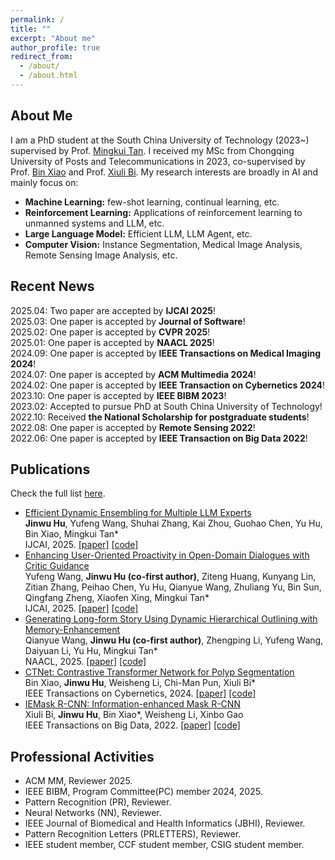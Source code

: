 ```yaml
---
permalink: /
title: ""
excerpt: "About me"
author_profile: true
redirect_from: 
  - /about/
  - /about.html
---
```

About Me
------
I am a PhD student at the South China University of Technology (2023~) supervised by Prof. [Mingkui Tan](https://tanmingkui.github.io/). I received my MSc from Chongqing University of Posts and Telecommunications in 2023, co-supervised by Prof. [Bin Xiao](https://faculty.cqupt.edu.cn/xiaobin/zh_CN/index.htm) and Prof. [Xiuli Bi](https://scholar.google.com/citations?user=1Ezgfw8AAAAJ&hl=en). My research interests are broadly in AI and mainly focus on:
- **Machine Learning:** few-shot learning, continual learning, etc.
- **Reinforcement Learning:** Applications of reinforcement learning to unmanned systems and LLM, etc.  
- **Large Language Model:** Efficient LLM, LLM Agent, etc.
- **Computer Vision:** Instance Segmentation, Medical Image Analysis, Remote Sensing Image Analysis, etc.

Recent News
------
<div style="max-height: 300px; overflow-y: auto; padding: 0;">
  <ul style="list-style-type: none; margin: 0; padding: 0;">
    <li>2025.04: Two paper are accepted by <strong>IJCAI 2025</strong>!</li>
    <li>2025.03: One paper is accepted by <strong>Journal of Software</strong>!</li>
    <li>2025.02: One paper is accepted by <strong>CVPR 2025</strong>!</li>
    <li>2025.01: One paper is accepted by <strong>NAACL 2025</strong>!</li>
    <li>2024.09: One paper is accepted by <strong>IEEE Transactions on Medical Imaging 2024</strong>!</li>
    <li>2024.07: One paper is accepted by <strong>ACM Multimedia 2024</strong>!</li>
    <li>2024.02: One paper is accepted by <strong>IEEE Transaction on Cybernetics 2024</strong>!</li>
    <li>2023.10: One paper is accepted by <strong>IEEE BIBM 2023</strong>!</li>
    <li>2023.02: Accepted to pursue PhD at South China University of Technology!</li>
    <li>2022.10: Received <strong>the National Scholarship for postgraduate students</strong>!</li>
    <li>2022.08: One paper is accepted by <strong>Remote Sensing 2022</strong>!</li>
    <li>2022.06: One paper is accepted by <strong>IEEE Transaction on Big Data 2022</strong>!</li>
  </ul>
</div>



Publications
------
Check the full list [here](https://scholar.google.com/citations?user=XmqjPi0AAAAJ&hl=en).
- [Efficient Dynamic Ensembling for Multiple LLM Experts](https://arxiv.org/pdf/2412.07448)  <br>
 **Jinwu Hu**, Yufeng Wang, Shuhai Zhang, Kai Zhou, Guohao Chen, Yu Hu, Bin Xiao, Mingkui Tan*<br>
      IJCAI, 2025.
  <a href="https://arxiv.org/pdf/2412.07448">[paper]</a>  <a href="https://github.com/Fhujinwu/DER">[code]</a>
- [Enhancing User-Oriented Proactivity in Open-Domain Dialogues with Critic Guidance](https://arxiv.org/)  <br>
 Yufeng Wang, **Jinwu Hu (co-first author)**, Ziteng Huang, Kunyang Lin, Zitian Zhang, Peihao Chen, Yu Hu, Qianyue Wang, Zhuliang Yu, Bin Sun, Qingfang Zheng, Xiaofen Xing, Mingkui Tan*<br>
      IJCAI, 2025.
  <a href="https://arxiv.org/">[paper]</a>  <a href="https://github.com">[code]</a>
- [Generating Long-form Story Using Dynamic Hierarchical Outlining with Memory-Enhancement](https://arxiv.org/pdf/2412.13575)  <br>
 Qianyue Wang, **Jinwu Hu (co-first author)**, Zhengping Li, Yufeng Wang, Daiyuan Li, Yu Hu, Mingkui Tan*<br>
      NAACL, 2025.
  <a href="https://arxiv.org/pdf/2412.13575">[paper]</a>  <a href="https://github.com/Qianyue-Wang/Generating-Long-form-Story-Using-Dynamic-Hierarchical-Outlining-with-Memory-Enhancement">[code]</a>
- [CTNet: Contrastive Transformer Network for Polyp Segmentation](https://ieeexplore.ieee.org/document/10471227)  <br>
 Bin Xiao, **Jinwu Hu**, Weisheng Li, Chi-Man Pun, Xiuli Bi*<br>
      IEEE Transactions on Cybernetics, 2024.
<a href="https://ieeexplore.ieee.org/document/10471227">[paper]</a>  <a href="https://github.com/Fhujinwu/CTNet">[code]</a>
- [IEMask R-CNN: Information-enhanced Mask R-CNN](https://ieeexplore.ieee.org/abstract/document/9811396)  <br>
Xiuli Bi, **Jinwu Hu**, Bin Xiao*, Weisheng Li, Xinbo Gao <br>
     IEEE Transactions on Big Data, 2022.
<a href="https://ieeexplore.ieee.org/abstract/document/9811396">[paper]</a>  <a href="https://github.com/Fhujinwu/IEMask">[code]</a>

Professional Activities
------
- ACM MM, Reviewer 2025.
- IEEE BIBM, Program Committee(PC) member 2024, 2025.
- Pattern Recognition (PR), Reviewer.
- Neural Networks (NN), Reviewer.
- IEEE Journal of Biomedical and Health Informatics (JBHI), Reviewer.
- Pattern Recognition Letters (PRLETTERS), Reviewer.
- IEEE student member, CCF student member, CSIG student member.
